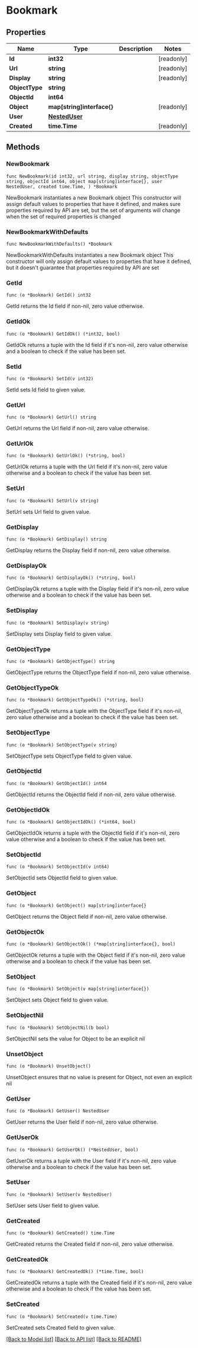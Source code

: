 # Bookmark

## Properties

Name | Type | Description | Notes
------------ | ------------- | ------------- | -------------
**Id** | **int32** |  | [readonly] 
**Url** | **string** |  | [readonly] 
**Display** | **string** |  | [readonly] 
**ObjectType** | **string** |  | 
**ObjectId** | **int64** |  | 
**Object** | **map[string]interface{}** |  | [readonly] 
**User** | [**NestedUser**](NestedUser.md) |  | 
**Created** | **time.Time** |  | [readonly] 

## Methods

### NewBookmark

`func NewBookmark(id int32, url string, display string, objectType string, objectId int64, object map[string]interface{}, user NestedUser, created time.Time, ) *Bookmark`

NewBookmark instantiates a new Bookmark object
This constructor will assign default values to properties that have it defined,
and makes sure properties required by API are set, but the set of arguments
will change when the set of required properties is changed

### NewBookmarkWithDefaults

`func NewBookmarkWithDefaults() *Bookmark`

NewBookmarkWithDefaults instantiates a new Bookmark object
This constructor will only assign default values to properties that have it defined,
but it doesn't guarantee that properties required by API are set

### GetId

`func (o *Bookmark) GetId() int32`

GetId returns the Id field if non-nil, zero value otherwise.

### GetIdOk

`func (o *Bookmark) GetIdOk() (*int32, bool)`

GetIdOk returns a tuple with the Id field if it's non-nil, zero value otherwise
and a boolean to check if the value has been set.

### SetId

`func (o *Bookmark) SetId(v int32)`

SetId sets Id field to given value.


### GetUrl

`func (o *Bookmark) GetUrl() string`

GetUrl returns the Url field if non-nil, zero value otherwise.

### GetUrlOk

`func (o *Bookmark) GetUrlOk() (*string, bool)`

GetUrlOk returns a tuple with the Url field if it's non-nil, zero value otherwise
and a boolean to check if the value has been set.

### SetUrl

`func (o *Bookmark) SetUrl(v string)`

SetUrl sets Url field to given value.


### GetDisplay

`func (o *Bookmark) GetDisplay() string`

GetDisplay returns the Display field if non-nil, zero value otherwise.

### GetDisplayOk

`func (o *Bookmark) GetDisplayOk() (*string, bool)`

GetDisplayOk returns a tuple with the Display field if it's non-nil, zero value otherwise
and a boolean to check if the value has been set.

### SetDisplay

`func (o *Bookmark) SetDisplay(v string)`

SetDisplay sets Display field to given value.


### GetObjectType

`func (o *Bookmark) GetObjectType() string`

GetObjectType returns the ObjectType field if non-nil, zero value otherwise.

### GetObjectTypeOk

`func (o *Bookmark) GetObjectTypeOk() (*string, bool)`

GetObjectTypeOk returns a tuple with the ObjectType field if it's non-nil, zero value otherwise
and a boolean to check if the value has been set.

### SetObjectType

`func (o *Bookmark) SetObjectType(v string)`

SetObjectType sets ObjectType field to given value.


### GetObjectId

`func (o *Bookmark) GetObjectId() int64`

GetObjectId returns the ObjectId field if non-nil, zero value otherwise.

### GetObjectIdOk

`func (o *Bookmark) GetObjectIdOk() (*int64, bool)`

GetObjectIdOk returns a tuple with the ObjectId field if it's non-nil, zero value otherwise
and a boolean to check if the value has been set.

### SetObjectId

`func (o *Bookmark) SetObjectId(v int64)`

SetObjectId sets ObjectId field to given value.


### GetObject

`func (o *Bookmark) GetObject() map[string]interface{}`

GetObject returns the Object field if non-nil, zero value otherwise.

### GetObjectOk

`func (o *Bookmark) GetObjectOk() (*map[string]interface{}, bool)`

GetObjectOk returns a tuple with the Object field if it's non-nil, zero value otherwise
and a boolean to check if the value has been set.

### SetObject

`func (o *Bookmark) SetObject(v map[string]interface{})`

SetObject sets Object field to given value.


### SetObjectNil

`func (o *Bookmark) SetObjectNil(b bool)`

 SetObjectNil sets the value for Object to be an explicit nil

### UnsetObject
`func (o *Bookmark) UnsetObject()`

UnsetObject ensures that no value is present for Object, not even an explicit nil
### GetUser

`func (o *Bookmark) GetUser() NestedUser`

GetUser returns the User field if non-nil, zero value otherwise.

### GetUserOk

`func (o *Bookmark) GetUserOk() (*NestedUser, bool)`

GetUserOk returns a tuple with the User field if it's non-nil, zero value otherwise
and a boolean to check if the value has been set.

### SetUser

`func (o *Bookmark) SetUser(v NestedUser)`

SetUser sets User field to given value.


### GetCreated

`func (o *Bookmark) GetCreated() time.Time`

GetCreated returns the Created field if non-nil, zero value otherwise.

### GetCreatedOk

`func (o *Bookmark) GetCreatedOk() (*time.Time, bool)`

GetCreatedOk returns a tuple with the Created field if it's non-nil, zero value otherwise
and a boolean to check if the value has been set.

### SetCreated

`func (o *Bookmark) SetCreated(v time.Time)`

SetCreated sets Created field to given value.



[[Back to Model list]](../README.md#documentation-for-models) [[Back to API list]](../README.md#documentation-for-api-endpoints) [[Back to README]](../README.md)



